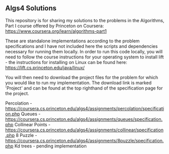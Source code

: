 ## Algs4 Solutions

This repository is for sharing my solutions to the problems in the Algorithms, Part I course offered by Princeton on Coursera:
https://www.coursera.org/learn/algorithms-part1

These are standalone implementations according to the problem specifications and I have not included here the scripts and
dependencies necessary for running them locally. In order to run this code locally, you will need to follow the course
instructions for your operating system to install lift - the instructions for installing on Linux can be found here:
https://lift.cs.princeton.edu/java/linux/


You will then need to download the project files for the problem for which you would like to run my implementation.
The download link is marked 'Project' and can be found at the top righthand of the specification page for the project.

Percolation - https://coursera.cs.princeton.edu/algs4/assignments/percolation/specification.php
Queues - https://coursera.cs.princeton.edu/algs4/assignments/queues/specification.php
Collinear Points - https://coursera.cs.princeton.edu/algs4/assignments/collinear/specification.php
8 Puzzle - https://coursera.cs.princeton.edu/algs4/assignments/8puzzle/specification.php
Kd trees - pending implementation

